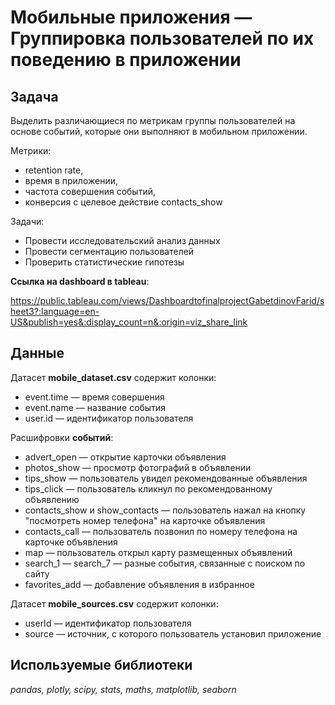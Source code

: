 # Мобильные приложения — Группировка пользователей по их поведению в приложении

## Задача

Выделить различающиеся по метрикам группы пользователей на основе событий, которые они выполняют в мобильном приложении.

Метрики:

- retention rate,
- время в приложении,
- частота совершения событий,
- конверсия с целевое действие contacts_show

Задачи:

- Провести исследовательский анализ данных
- Провести сегментацию пользователей
- Проверить статистические гипотезы


**Ссылка на dashboard в tableau**:

https://public.tableau.com/views/DashboardtofinalprojectGabetdinovFarid/sheet3?:language=en-US&publish=yes&:display_count=n&:origin=viz_share_link

## Данные

Датасет **mobile_dataset.csv** содержит колонки:

- event.time — время совершения
- event.name — название события
- user.id — идентификатор пользователя

Расшифровки **событий**:

- advert_open — открытие карточки объявления
- photos_show — просмотр фотографий в объявлении
- tips_show — пользователь увидел рекомендованные объявления
- tips_click — пользователь кликнул по рекомендованному объявлению
- contacts_show и show_contacts — пользователь нажал на кнопку "посмотреть номер телефона" на карточке объявления
- contacts_call — пользователь позвонил по номеру телефона на карточке объявления
- map — пользователь открыл карту размещенных объявлений
- search_1 — search_7 — разные события, связанные с поиском по сайту
- favorites_add — добавление объявления в избранное

Датасет **mobile_sources.csv** содержит колонки:

- userId — идентификатор пользователя
- source — источник, с которого пользователь установил приложение

## Используемые библиотеки

*pandas, plotly, scipy, stats, maths, matplotlib, seaborn*